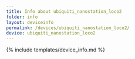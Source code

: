 ```yaml
---
title: Info about ubiquiti_nanostation_loco2
folder: info
layout: deviceinfo
permalink: /devices/ubiquiti_nanostation_loco2/
device: ubiquiti_nanostation_loco2
---
```

{% include templates/device_info.md %}
